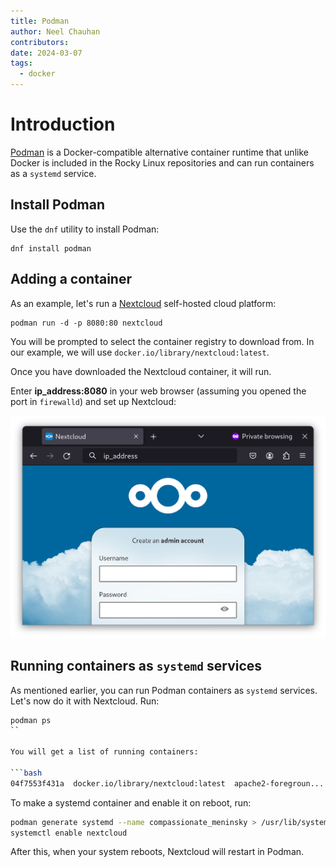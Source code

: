 ```yaml
---
title: Podman
author: Neel Chauhan
contributors:
date: 2024-03-07
tags:
  - docker
---
```


# Introduction

[Podman](https://podman.io/) is a Docker-compatible alternative container runtime that unlike Docker is included in the Rocky Linux repositories and can run containers as a `systemd` service.

## Install Podman

Use the `dnf` utility to install Podman:

```
dnf install podman
```

## Adding a container

As an example, let's run a [Nextcloud](https://nextcloud.com/) self-hosted cloud platform:

```
podman run -d -p 8080:80 nextcloud
```

You will be prompted to select the container registry to download from. In our example, we will use `docker.io/library/nextcloud:latest`.

Once you have downloaded the Nextcloud container, it will run.

Enter **ip_address:8080** in your web browser (assuming you opened the port in `firewalld`) and set up Nextcloud:

![Nextcloud in container](../images/podman_nextcloud.png)

## Running containers as `systemd` services

As mentioned earlier, you can run Podman containers as `systemd` services. Let's now do it with Nextcloud. Run:

```bash
podman ps
``

You will get a list of running containers:

```bash
04f7553f431a  docker.io/library/nextcloud:latest  apache2-foregroun...  5 minutes ago  Up 5 minutes  0.0.0.0:8080->80/tcp  compassionate_meninsky
```

To make a systemd container and enable it on reboot, run:

```bash
podman generate systemd --name compassionate_meninsky > /usr/lib/systemd/system/nextcloud.service
systemctl enable nextcloud
```

After this, when your system reboots, Nextcloud will restart in Podman.
